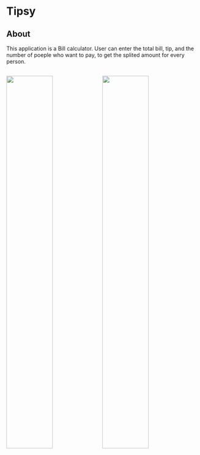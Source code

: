 #  Tipsy

## About

This application is a Bill calculator. User can enter the total bill, tip, and the number of poeple who want to pay, to get the splited amount for every person.

## 

<img src="https://github.com/HamiHash/Tipsy/assets/112081963/34c11fee-34f6-4d48-985e-86c4904da925" width="49%" height="50%">
<img src="https://github.com/HamiHash/Tipsy/assets/112081963/dca2eb0a-0d70-49c5-bbff-70c50e7dbba6" width="49%" height="50%">
